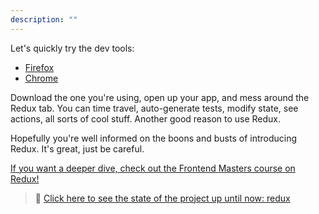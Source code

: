 ```yaml
---
description: ""
---
```


Let's quickly try the dev tools:

- [Firefox][fox]
- [Chrome][chrome]

Download the one you're using, open up your app, and mess around the Redux tab. You can time travel, auto-generate tests, modify state, see actions, all sorts of cool stuff. Another good reason to use Redux.

Hopefully you're well informed on the boons and busts of introducing Redux. It's great, just be careful.

[If you want a deeper dive, check out the Frontend Masters course on Redux!][fem]

> 🏁 [Click here to see the state of the project up until now: redux][step]

[step]: https://github.com/btholt/citr-v8-project/tree/master/redux
[fox]: https://addons.mozilla.org/en-US/firefox/addon/reduxdevtools/
[chrome]: https://chrome.google.com/webstore/detail/redux-devtools/lmhkpmbekcpmknklioeibfkpmmfibljd?hl=en
[fem]: https://frontendmasters.com/courses/redux-fundamentals/
